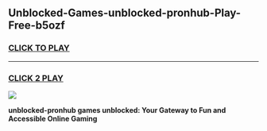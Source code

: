 
## Unblocked-Games-unblocked-pronhub-Play-Free-b5ozf
<h3>
<a href="https://premium76.site?title=unblocked-pronhub&ref=12A">CLICK TO PLAY</a></h3>
<hr>

<h3>
<a href="https://premium76.site?title=unblocked-pronhub&ref=12A">CLICK 2 PLAY</a>
  
</h3>

<a href="https://premium76.site?title=unblocked-pronhub&ref=12A"><img src="https://clearcache.store/games.png"></a>


**unblocked-pronhub games unblocked: Your Gateway to Fun and Accessible Online Gaming**
